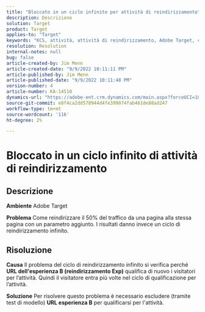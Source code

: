 ```yaml
---
title: "Bloccato in un ciclo infinito per attività di reindirizzamento"
description: Descrizione
solution: Target
product: Target
applies-to: "Target"
keywords: "KCS, attività, attività di reindirizzamento, Adobe Target, ciclo di reindirizzamento infinito, traffico"
resolution: Resolution
internal-notes: null
bug: false
article-created-by: Jim Menn
article-created-date: "9/9/2022 10:11:11 PM"
article-published-by: Jim Menn
article-published-date: "9/9/2022 10:11:48 PM"
version-number: 4
article-number: KA-14510
dynamics-url: "https://adobe-ent.crm.dynamics.com/main.aspx?forceUCI=1&pagetype=entityrecord&etn=knowledgearticle&id=1267b84e-8c30-ed11-9db1-0022480866ad"
source-git-commit: e8f4ca2dd578944d4fe399074fab461de88ad247
workflow-type: tm+mt
source-wordcount: '116'
ht-degree: 2%

---
```


# Bloccato in un ciclo infinito di attività di reindirizzamento

## Descrizione


<b>Ambiente</b>
Adobe Target

<b>Problema</b>
Come reindirizzare il 50% del traffico da una pagina alla stessa pagina con un parametro aggiunto.
I risultati danno invece un ciclo di reindirizzamento infinito.




## Risoluzione


<b>Causa</b>
Il problema del ciclo di reindirizzamento infinito si verifica perché <b>URL dell&#39;esperienza B (reindirizzamento Exp)</b> qualifica di nuovo i visitatori per l’attività. Quindi il visitatore entra più volte nel ciclo di qualificazione per l’attività.

<b>Soluzione</b>
Per risolvere questo problema è necessario escludere (tramite test di modello) <b>URL esperienza B</b> per qualificarsi per l&#39;attività.


